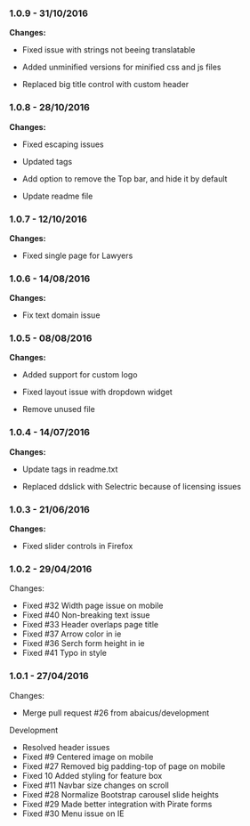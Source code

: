 
### 1.0.9 - 31/10/2016
**Changes:** 
- Fixed issue with strings not beeing translatable
- Added unminified versions for minified css and js files
- Replaced big title control with custom header

### 1.0.8 - 28/10/2016
**Changes:** 
- Fixed escaping issues
- Updated tags
- Add option to remove the Top bar, and hide it by default
- Update readme file

### 1.0.7 - 12/10/2016
**Changes:** 
- Fixed single page for Lawyers

### 1.0.6 - 14/08/2016
**Changes:** 
- Fix text domain issue

### 1.0.5 - 08/08/2016
**Changes:** 
- Added support for custom logo
- Fixed layout issue with dropdown widget
- Remove unused file

### 1.0.4 - 14/07/2016
**Changes:** 
- Update tags in readme.txt
- Replaced ddslick with Selectric because of licensing issues

### 1.0.3 - 21/06/2016
**Changes:** 
- Fixed slider controls in Firefox


### 1.0.2 - 29/04/2016

 Changes: 


 * Fixed #32 Width page issue on mobile
 * Fixed #40 Non-breaking text issue
 * Fixed #33 Header overlaps page title
 * Fixed #37 Arrow color in ie
 * Fixed #36 Serch form height in ie
 * Fixed #41 Typo in style


### 1.0.1 - 27/04/2016

 Changes: 


 * Merge pull request #26 from abaicus/development

Development
 * Resolved header issues
 * Fixed #9 Centered image on mobile
 * Fixed #27 Removed big padding-top of page on mobile
 * Fixed 10 Added styling for feature box
 * Fixed #11 Navbar size changes on scroll
 * Fixed #28 Normalize Bootstrap carousel slide heights
 * Fixed #29 Made better integration with Pirate forms
 * Fixed #30 Menu issue on IE

